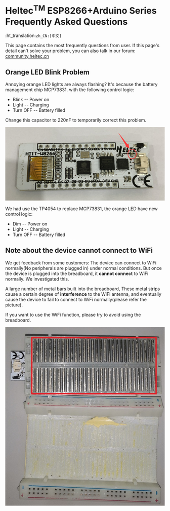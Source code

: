 # Heltec<sup>TM</sup> ESP8266+Arduino Series Frequently Asked Questions
:ht_translation:`zh_CN:[中文]`

This page contains the most frequently questions from user. If this page's detail can't solve your problem, you can also talk in our forum: [community.heltec.cn](http://community.heltec.cn/)

## Orange LED Blink Problem

Annoying orange LED lights are always flashing? It's because the battery management chip MCP73831. with the following control logic:

- Blink -- Power on
- Light -- Charging
- Turn OFF -- Battery filled

Change this capacitor to 220nF to temporarily correct this problem.

![](img/frequently_asked_questions/01.png)

We had use the TP4054 to replace MCP73831, the orange LED have new control logic:

- Dim -- Power on
- Light -- Charging
- Turn OFF -- Battery filled

## Note about the device cannot connect to WiFi

We get feedback from some customers: The device can connect to WiFi normally(No peripherals are plugged in) under normal conditions. But once the device is plugged into the breadboard, it **cannot connect** to WiFi normally. We investigated this.

A large number of metal bars built into the breadboard, These metal strips cause a certain degree of **interference** to the WiFi antenna, and eventually cause the device to fail to connect to WiFi normally(please refer the picture).

If you want to use the WiFi function, please try to avoid using the breadboard.

![](img/frequently_asked_questions/02.png)